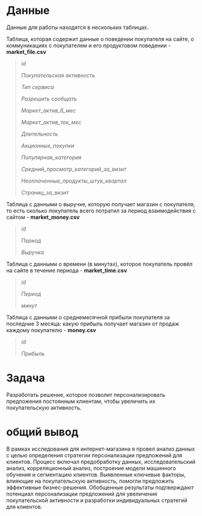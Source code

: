 # Данные

Данные для работы находятся в нескольких таблицах. 

Таблица, которая содержит данные о поведении покупателя на сайте, о коммуникациях с покупателем и его продуктовом поведении - **market_file.csv**

> *id*
> 
> *Покупательская активность*
> 
> *Тип сервиса*
> 
> *Разрешить сообщать*
> 
> *Маркет_актив_6_мес*
> 
> *Маркет_актив_тек_мес*
> 
> *Длительность*
> 
> *Акционные_покупки*
> 
> *Популярная_категория*
> 
> *Средний_просмотр_категорий_за_визит*
> 
> *Неоплаченные_продукты_штук_квартал*
> 
> *Страниц_за_визит* 

Таблица с данными о выручке, которую получает магазин с покупателя, то есть сколько покупатель всего потратил за период взаимодействия с сайтом - **market_money.csv**

> *id*
> 
> *Период*
> 
> *Выручка* 

Таблица с данными о времени (в минутах), которое покупатель провёл на сайте в течение периода - **market_time.csv**

> *id*
> 
> *Период*
> 
> *минут* 

Таблица с данными о среднемесячной прибыли покупателя за последние 3 месяца: какую прибыль получает магазин от продаж каждому покупателю - **money.csv**

> *id*
> 
> *Прибыль* 

# Задача

Разработать решение, которое позволит персонализировать предложения постоянным клиентам, чтобы увеличить их покупательскую активность.

# общий вывод

В рамках исследования для интернет-магазина я провел анализ данных с целью определения стратегии персонализации предложений для клиентов. Процесс включал предобработку данных, исследовательский анализ, корреляционный анализ, построение модели машинного обучения и сегментацию клиентов. Выявленные ключевые факторы, влияющие на покупательскую активность, помогли предложить эффективные бизнес-решения. Обобщенные результаты подтверждают потенциал персонализации предложений для увеличения покупательской активности и разработки индивидуальных стратегий для клиентов.
